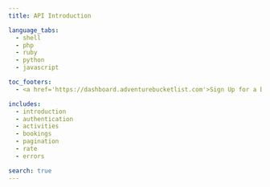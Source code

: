 ```yaml
---
title: API Introduction

language_tabs:
  - shell
  - php
  - ruby
  - python
  - javascript

toc_footers:
  - <a href='https://dashboard.adventurebucketlist.com'>Sign Up for a Developer Key</a>

includes:
  - introduction
  - authentication
  - activities
  - bookings
  - pagination
  - rate
  - errors

search: true
---
```

